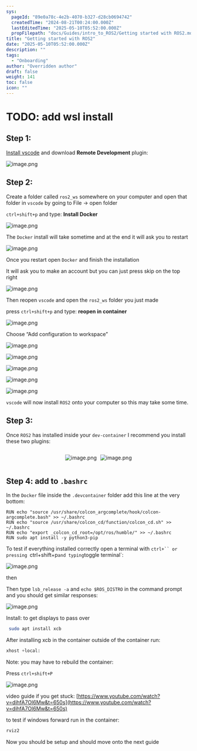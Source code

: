 ```yaml
---
sys:
  pageId: "89e0a78c-4e2b-4070-b327-d28cb0694742"
  createdTime: "2024-08-21T00:24:00.000Z"
  lastEditedTime: "2025-05-10T05:52:00.000Z"
  propFilepath: "docs/Guides/intro_to_ROS2/Getting started with ROS2.md"
title: "Getting started with ROS2"
date: "2025-05-10T05:52:00.000Z"
description: ""
tags:
  - "Onboarding"
author: "Overridden author"
draft: false
weight: 141
toc: false
icon: ""
---
```


# TODO: add wsl install

## Step 1:

[Install vscode](https://code.visualstudio.com/download) and download **Remote Development** plugin:

![image.png](https://prod-files-secure.s3.us-west-2.amazonaws.com/d518164a-d88e-44d1-a4ee-3adb3bd8bce0/efb52993-1881-4a40-b95e-6f020334f022/image.png?X-Amz-Algorithm=AWS4-HMAC-SHA256&X-Amz-Content-Sha256=UNSIGNED-PAYLOAD&X-Amz-Credential=ASIAZI2LB466TQH4ENNP%2F20250525%2Fus-west-2%2Fs3%2Faws4_request&X-Amz-Date=20250525T190126Z&X-Amz-Expires=3600&X-Amz-Security-Token=IQoJb3JpZ2luX2VjEGsaCXVzLXdlc3QtMiJHMEUCIQD3hmMDmZFzjF9nG6aBlq7TAMiJvc5Q6QRwJcagsCLVzgIgJ5dViUU6GIRehTJ%2FGGzanqSBGmFI4TF5ZUX0I9QAi9Eq%2FwMINBAAGgw2Mzc0MjMxODM4MDUiDF49TTtD6ItJKDXwZircA96m1h8pTlQJ2KpRFf1zAGri4ZiSnefvSeCdLH00FOSll6uwdgR7UyWum2rk%2Fxz0Chm%2BqLXBYfuittbgOid6QDSxrvrBPtPqOO4CN4JiGZBEt92TP89%2B2KqTGXmyUnqjV4KIXu4LETRrS8F5XF38is4%2BvsDnWTQNWv1pWOJ4UZ%2FFvd1BaVbjuBl9Ti8RQZmkRdKS3XLy3ON1H3MIEeszNdM%2Flif%2B0YNW90ctNT%2BRtPeCOf0sGW0a7987PP0g26Jyf7dWi2h3brBg6SNXcJDtyQPcoenbgKqAWy0i%2BLKB0W35mYpoV%2BfcebbVW9vBjPsKAEjocOyRmN7O3BFkXzDM7PH4G%2B83Pot621Fa1uGBToBHfdhW%2F1T%2B61PfobqTLDzn8vIMK%2BLGgk05%2B3ZLlvPFrIRKxXHSRqbqVtsL0BvXgmHTdI5u8l9ReJilZIQpi8H9roBolc5j%2FgEEs9htbsafuhYJVcdlYDht6rNItHPysOixSuoADZDeDFefo%2B4oK6%2FqWDLksY%2FGF2s60ssTrD8ZhLKz4puwzjM5jFKiLGrlNDDlye33JsM6O5CBfLkyrsC1zcDg9%2B5ngv5uaYoeEzqbQcAaOdMOp%2FQsOC%2FpNRzXuX4s%2F1w6umkWvtyUTNh5MLbFzcEGOqUB3pQaWVOtdfwWPOwQ0uxGxr%2F1ulvZdy0YOJE0EVYnk%2BuzBtn0ED9h%2FQW137MaoEsfjHgS0q1N5h8G%2FwDfmSP8iSO0aeswKGQ%2B2fXn5bL9kCw6Brvm7S7icjGdhDQYrYB0deVftnuCru%2BUUkRkp1Z%2Bb2BYGxi%2FUYQZG64zrXPYpaJHhq8UjnA14Ns%2Bt5OMGTGboa7katbduxXgKN4izzvgJFHjfRpb&X-Amz-Signature=910a02813daa40182a7c82635580202cadbb33be58b0006d5ac971e9305516c7&X-Amz-SignedHeaders=host&x-id=GetObject)

## Step 2:

Create a folder called `ros2_ws` somewhere on your computer and open that folder in `vscode` by going to File → open folder 

`ctrl+shift+p` and type: **Install Docker**

![image.png](https://prod-files-secure.s3.us-west-2.amazonaws.com/d518164a-d88e-44d1-a4ee-3adb3bd8bce0/2269dc0e-1cd5-47ff-bceb-c04ad9b2eab0/image.png?X-Amz-Algorithm=AWS4-HMAC-SHA256&X-Amz-Content-Sha256=UNSIGNED-PAYLOAD&X-Amz-Credential=ASIAZI2LB466TQH4ENNP%2F20250525%2Fus-west-2%2Fs3%2Faws4_request&X-Amz-Date=20250525T190126Z&X-Amz-Expires=3600&X-Amz-Security-Token=IQoJb3JpZ2luX2VjEGsaCXVzLXdlc3QtMiJHMEUCIQD3hmMDmZFzjF9nG6aBlq7TAMiJvc5Q6QRwJcagsCLVzgIgJ5dViUU6GIRehTJ%2FGGzanqSBGmFI4TF5ZUX0I9QAi9Eq%2FwMINBAAGgw2Mzc0MjMxODM4MDUiDF49TTtD6ItJKDXwZircA96m1h8pTlQJ2KpRFf1zAGri4ZiSnefvSeCdLH00FOSll6uwdgR7UyWum2rk%2Fxz0Chm%2BqLXBYfuittbgOid6QDSxrvrBPtPqOO4CN4JiGZBEt92TP89%2B2KqTGXmyUnqjV4KIXu4LETRrS8F5XF38is4%2BvsDnWTQNWv1pWOJ4UZ%2FFvd1BaVbjuBl9Ti8RQZmkRdKS3XLy3ON1H3MIEeszNdM%2Flif%2B0YNW90ctNT%2BRtPeCOf0sGW0a7987PP0g26Jyf7dWi2h3brBg6SNXcJDtyQPcoenbgKqAWy0i%2BLKB0W35mYpoV%2BfcebbVW9vBjPsKAEjocOyRmN7O3BFkXzDM7PH4G%2B83Pot621Fa1uGBToBHfdhW%2F1T%2B61PfobqTLDzn8vIMK%2BLGgk05%2B3ZLlvPFrIRKxXHSRqbqVtsL0BvXgmHTdI5u8l9ReJilZIQpi8H9roBolc5j%2FgEEs9htbsafuhYJVcdlYDht6rNItHPysOixSuoADZDeDFefo%2B4oK6%2FqWDLksY%2FGF2s60ssTrD8ZhLKz4puwzjM5jFKiLGrlNDDlye33JsM6O5CBfLkyrsC1zcDg9%2B5ngv5uaYoeEzqbQcAaOdMOp%2FQsOC%2FpNRzXuX4s%2F1w6umkWvtyUTNh5MLbFzcEGOqUB3pQaWVOtdfwWPOwQ0uxGxr%2F1ulvZdy0YOJE0EVYnk%2BuzBtn0ED9h%2FQW137MaoEsfjHgS0q1N5h8G%2FwDfmSP8iSO0aeswKGQ%2B2fXn5bL9kCw6Brvm7S7icjGdhDQYrYB0deVftnuCru%2BUUkRkp1Z%2Bb2BYGxi%2FUYQZG64zrXPYpaJHhq8UjnA14Ns%2Bt5OMGTGboa7katbduxXgKN4izzvgJFHjfRpb&X-Amz-Signature=73b9e8cbcac4ad75eacb9b13f9ee36147c3bef959be8d60d883cf692a0e3db5e&X-Amz-SignedHeaders=host&x-id=GetObject)

The `Docker` install will take sometime and at the end it will ask you to restart

![image.png](https://prod-files-secure.s3.us-west-2.amazonaws.com/d518164a-d88e-44d1-a4ee-3adb3bd8bce0/ed233f78-be33-4b1f-b89c-9c346c0e961e/image.png?X-Amz-Algorithm=AWS4-HMAC-SHA256&X-Amz-Content-Sha256=UNSIGNED-PAYLOAD&X-Amz-Credential=ASIAZI2LB466TQH4ENNP%2F20250525%2Fus-west-2%2Fs3%2Faws4_request&X-Amz-Date=20250525T190126Z&X-Amz-Expires=3600&X-Amz-Security-Token=IQoJb3JpZ2luX2VjEGsaCXVzLXdlc3QtMiJHMEUCIQD3hmMDmZFzjF9nG6aBlq7TAMiJvc5Q6QRwJcagsCLVzgIgJ5dViUU6GIRehTJ%2FGGzanqSBGmFI4TF5ZUX0I9QAi9Eq%2FwMINBAAGgw2Mzc0MjMxODM4MDUiDF49TTtD6ItJKDXwZircA96m1h8pTlQJ2KpRFf1zAGri4ZiSnefvSeCdLH00FOSll6uwdgR7UyWum2rk%2Fxz0Chm%2BqLXBYfuittbgOid6QDSxrvrBPtPqOO4CN4JiGZBEt92TP89%2B2KqTGXmyUnqjV4KIXu4LETRrS8F5XF38is4%2BvsDnWTQNWv1pWOJ4UZ%2FFvd1BaVbjuBl9Ti8RQZmkRdKS3XLy3ON1H3MIEeszNdM%2Flif%2B0YNW90ctNT%2BRtPeCOf0sGW0a7987PP0g26Jyf7dWi2h3brBg6SNXcJDtyQPcoenbgKqAWy0i%2BLKB0W35mYpoV%2BfcebbVW9vBjPsKAEjocOyRmN7O3BFkXzDM7PH4G%2B83Pot621Fa1uGBToBHfdhW%2F1T%2B61PfobqTLDzn8vIMK%2BLGgk05%2B3ZLlvPFrIRKxXHSRqbqVtsL0BvXgmHTdI5u8l9ReJilZIQpi8H9roBolc5j%2FgEEs9htbsafuhYJVcdlYDht6rNItHPysOixSuoADZDeDFefo%2B4oK6%2FqWDLksY%2FGF2s60ssTrD8ZhLKz4puwzjM5jFKiLGrlNDDlye33JsM6O5CBfLkyrsC1zcDg9%2B5ngv5uaYoeEzqbQcAaOdMOp%2FQsOC%2FpNRzXuX4s%2F1w6umkWvtyUTNh5MLbFzcEGOqUB3pQaWVOtdfwWPOwQ0uxGxr%2F1ulvZdy0YOJE0EVYnk%2BuzBtn0ED9h%2FQW137MaoEsfjHgS0q1N5h8G%2FwDfmSP8iSO0aeswKGQ%2B2fXn5bL9kCw6Brvm7S7icjGdhDQYrYB0deVftnuCru%2BUUkRkp1Z%2Bb2BYGxi%2FUYQZG64zrXPYpaJHhq8UjnA14Ns%2Bt5OMGTGboa7katbduxXgKN4izzvgJFHjfRpb&X-Amz-Signature=2d39a7213e5235aad8c0b319f4f2ccd6d56bce2131ebc54a7da487d71f9f395c&X-Amz-SignedHeaders=host&x-id=GetObject)

Once you restart open `Docker` and finish the installation

It will ask you to make an account but you can just press skip on the top right

![image.png](https://prod-files-secure.s3.us-west-2.amazonaws.com/d518164a-d88e-44d1-a4ee-3adb3bd8bce0/21010ad9-1659-4fd9-9f59-9932a09b2a3d/image.png?X-Amz-Algorithm=AWS4-HMAC-SHA256&X-Amz-Content-Sha256=UNSIGNED-PAYLOAD&X-Amz-Credential=ASIAZI2LB466TQH4ENNP%2F20250525%2Fus-west-2%2Fs3%2Faws4_request&X-Amz-Date=20250525T190126Z&X-Amz-Expires=3600&X-Amz-Security-Token=IQoJb3JpZ2luX2VjEGsaCXVzLXdlc3QtMiJHMEUCIQD3hmMDmZFzjF9nG6aBlq7TAMiJvc5Q6QRwJcagsCLVzgIgJ5dViUU6GIRehTJ%2FGGzanqSBGmFI4TF5ZUX0I9QAi9Eq%2FwMINBAAGgw2Mzc0MjMxODM4MDUiDF49TTtD6ItJKDXwZircA96m1h8pTlQJ2KpRFf1zAGri4ZiSnefvSeCdLH00FOSll6uwdgR7UyWum2rk%2Fxz0Chm%2BqLXBYfuittbgOid6QDSxrvrBPtPqOO4CN4JiGZBEt92TP89%2B2KqTGXmyUnqjV4KIXu4LETRrS8F5XF38is4%2BvsDnWTQNWv1pWOJ4UZ%2FFvd1BaVbjuBl9Ti8RQZmkRdKS3XLy3ON1H3MIEeszNdM%2Flif%2B0YNW90ctNT%2BRtPeCOf0sGW0a7987PP0g26Jyf7dWi2h3brBg6SNXcJDtyQPcoenbgKqAWy0i%2BLKB0W35mYpoV%2BfcebbVW9vBjPsKAEjocOyRmN7O3BFkXzDM7PH4G%2B83Pot621Fa1uGBToBHfdhW%2F1T%2B61PfobqTLDzn8vIMK%2BLGgk05%2B3ZLlvPFrIRKxXHSRqbqVtsL0BvXgmHTdI5u8l9ReJilZIQpi8H9roBolc5j%2FgEEs9htbsafuhYJVcdlYDht6rNItHPysOixSuoADZDeDFefo%2B4oK6%2FqWDLksY%2FGF2s60ssTrD8ZhLKz4puwzjM5jFKiLGrlNDDlye33JsM6O5CBfLkyrsC1zcDg9%2B5ngv5uaYoeEzqbQcAaOdMOp%2FQsOC%2FpNRzXuX4s%2F1w6umkWvtyUTNh5MLbFzcEGOqUB3pQaWVOtdfwWPOwQ0uxGxr%2F1ulvZdy0YOJE0EVYnk%2BuzBtn0ED9h%2FQW137MaoEsfjHgS0q1N5h8G%2FwDfmSP8iSO0aeswKGQ%2B2fXn5bL9kCw6Brvm7S7icjGdhDQYrYB0deVftnuCru%2BUUkRkp1Z%2Bb2BYGxi%2FUYQZG64zrXPYpaJHhq8UjnA14Ns%2Bt5OMGTGboa7katbduxXgKN4izzvgJFHjfRpb&X-Amz-Signature=dee991301dc07e53d0beec5bf68e7a6d14d48982b4153f5358ef8ae30046d0ec&X-Amz-SignedHeaders=host&x-id=GetObject)

Then reopen `vscode` and open the `ros2_ws` folder you just made

press `ctrl+shift+p` and type: **reopen in container**

![image.png](https://prod-files-secure.s3.us-west-2.amazonaws.com/d518164a-d88e-44d1-a4ee-3adb3bd8bce0/4e93b8c2-41ad-488c-8095-c74205196118/image.png?X-Amz-Algorithm=AWS4-HMAC-SHA256&X-Amz-Content-Sha256=UNSIGNED-PAYLOAD&X-Amz-Credential=ASIAZI2LB466TQH4ENNP%2F20250525%2Fus-west-2%2Fs3%2Faws4_request&X-Amz-Date=20250525T190126Z&X-Amz-Expires=3600&X-Amz-Security-Token=IQoJb3JpZ2luX2VjEGsaCXVzLXdlc3QtMiJHMEUCIQD3hmMDmZFzjF9nG6aBlq7TAMiJvc5Q6QRwJcagsCLVzgIgJ5dViUU6GIRehTJ%2FGGzanqSBGmFI4TF5ZUX0I9QAi9Eq%2FwMINBAAGgw2Mzc0MjMxODM4MDUiDF49TTtD6ItJKDXwZircA96m1h8pTlQJ2KpRFf1zAGri4ZiSnefvSeCdLH00FOSll6uwdgR7UyWum2rk%2Fxz0Chm%2BqLXBYfuittbgOid6QDSxrvrBPtPqOO4CN4JiGZBEt92TP89%2B2KqTGXmyUnqjV4KIXu4LETRrS8F5XF38is4%2BvsDnWTQNWv1pWOJ4UZ%2FFvd1BaVbjuBl9Ti8RQZmkRdKS3XLy3ON1H3MIEeszNdM%2Flif%2B0YNW90ctNT%2BRtPeCOf0sGW0a7987PP0g26Jyf7dWi2h3brBg6SNXcJDtyQPcoenbgKqAWy0i%2BLKB0W35mYpoV%2BfcebbVW9vBjPsKAEjocOyRmN7O3BFkXzDM7PH4G%2B83Pot621Fa1uGBToBHfdhW%2F1T%2B61PfobqTLDzn8vIMK%2BLGgk05%2B3ZLlvPFrIRKxXHSRqbqVtsL0BvXgmHTdI5u8l9ReJilZIQpi8H9roBolc5j%2FgEEs9htbsafuhYJVcdlYDht6rNItHPysOixSuoADZDeDFefo%2B4oK6%2FqWDLksY%2FGF2s60ssTrD8ZhLKz4puwzjM5jFKiLGrlNDDlye33JsM6O5CBfLkyrsC1zcDg9%2B5ngv5uaYoeEzqbQcAaOdMOp%2FQsOC%2FpNRzXuX4s%2F1w6umkWvtyUTNh5MLbFzcEGOqUB3pQaWVOtdfwWPOwQ0uxGxr%2F1ulvZdy0YOJE0EVYnk%2BuzBtn0ED9h%2FQW137MaoEsfjHgS0q1N5h8G%2FwDfmSP8iSO0aeswKGQ%2B2fXn5bL9kCw6Brvm7S7icjGdhDQYrYB0deVftnuCru%2BUUkRkp1Z%2Bb2BYGxi%2FUYQZG64zrXPYpaJHhq8UjnA14Ns%2Bt5OMGTGboa7katbduxXgKN4izzvgJFHjfRpb&X-Amz-Signature=7e3ae22c2f045c422911fa55f8d38a73bed3471114bb1f400583ac1e8009dfdd&X-Amz-SignedHeaders=host&x-id=GetObject)

Choose “Add configuration to workspace”

![image.png](https://prod-files-secure.s3.us-west-2.amazonaws.com/d518164a-d88e-44d1-a4ee-3adb3bd8bce0/9560b282-5060-4989-ba37-97e7b2c22476/image.png?X-Amz-Algorithm=AWS4-HMAC-SHA256&X-Amz-Content-Sha256=UNSIGNED-PAYLOAD&X-Amz-Credential=ASIAZI2LB466TQH4ENNP%2F20250525%2Fus-west-2%2Fs3%2Faws4_request&X-Amz-Date=20250525T190126Z&X-Amz-Expires=3600&X-Amz-Security-Token=IQoJb3JpZ2luX2VjEGsaCXVzLXdlc3QtMiJHMEUCIQD3hmMDmZFzjF9nG6aBlq7TAMiJvc5Q6QRwJcagsCLVzgIgJ5dViUU6GIRehTJ%2FGGzanqSBGmFI4TF5ZUX0I9QAi9Eq%2FwMINBAAGgw2Mzc0MjMxODM4MDUiDF49TTtD6ItJKDXwZircA96m1h8pTlQJ2KpRFf1zAGri4ZiSnefvSeCdLH00FOSll6uwdgR7UyWum2rk%2Fxz0Chm%2BqLXBYfuittbgOid6QDSxrvrBPtPqOO4CN4JiGZBEt92TP89%2B2KqTGXmyUnqjV4KIXu4LETRrS8F5XF38is4%2BvsDnWTQNWv1pWOJ4UZ%2FFvd1BaVbjuBl9Ti8RQZmkRdKS3XLy3ON1H3MIEeszNdM%2Flif%2B0YNW90ctNT%2BRtPeCOf0sGW0a7987PP0g26Jyf7dWi2h3brBg6SNXcJDtyQPcoenbgKqAWy0i%2BLKB0W35mYpoV%2BfcebbVW9vBjPsKAEjocOyRmN7O3BFkXzDM7PH4G%2B83Pot621Fa1uGBToBHfdhW%2F1T%2B61PfobqTLDzn8vIMK%2BLGgk05%2B3ZLlvPFrIRKxXHSRqbqVtsL0BvXgmHTdI5u8l9ReJilZIQpi8H9roBolc5j%2FgEEs9htbsafuhYJVcdlYDht6rNItHPysOixSuoADZDeDFefo%2B4oK6%2FqWDLksY%2FGF2s60ssTrD8ZhLKz4puwzjM5jFKiLGrlNDDlye33JsM6O5CBfLkyrsC1zcDg9%2B5ngv5uaYoeEzqbQcAaOdMOp%2FQsOC%2FpNRzXuX4s%2F1w6umkWvtyUTNh5MLbFzcEGOqUB3pQaWVOtdfwWPOwQ0uxGxr%2F1ulvZdy0YOJE0EVYnk%2BuzBtn0ED9h%2FQW137MaoEsfjHgS0q1N5h8G%2FwDfmSP8iSO0aeswKGQ%2B2fXn5bL9kCw6Brvm7S7icjGdhDQYrYB0deVftnuCru%2BUUkRkp1Z%2Bb2BYGxi%2FUYQZG64zrXPYpaJHhq8UjnA14Ns%2Bt5OMGTGboa7katbduxXgKN4izzvgJFHjfRpb&X-Amz-Signature=ea110f571377216a5760ccf9b60b44a3934fe8686fe604c5783dfeff9e974e00&X-Amz-SignedHeaders=host&x-id=GetObject)

![image.png](https://prod-files-secure.s3.us-west-2.amazonaws.com/d518164a-d88e-44d1-a4ee-3adb3bd8bce0/2ee63f81-886b-48e8-a553-dc6e5eac99e4/image.png?X-Amz-Algorithm=AWS4-HMAC-SHA256&X-Amz-Content-Sha256=UNSIGNED-PAYLOAD&X-Amz-Credential=ASIAZI2LB466TQH4ENNP%2F20250525%2Fus-west-2%2Fs3%2Faws4_request&X-Amz-Date=20250525T190126Z&X-Amz-Expires=3600&X-Amz-Security-Token=IQoJb3JpZ2luX2VjEGsaCXVzLXdlc3QtMiJHMEUCIQD3hmMDmZFzjF9nG6aBlq7TAMiJvc5Q6QRwJcagsCLVzgIgJ5dViUU6GIRehTJ%2FGGzanqSBGmFI4TF5ZUX0I9QAi9Eq%2FwMINBAAGgw2Mzc0MjMxODM4MDUiDF49TTtD6ItJKDXwZircA96m1h8pTlQJ2KpRFf1zAGri4ZiSnefvSeCdLH00FOSll6uwdgR7UyWum2rk%2Fxz0Chm%2BqLXBYfuittbgOid6QDSxrvrBPtPqOO4CN4JiGZBEt92TP89%2B2KqTGXmyUnqjV4KIXu4LETRrS8F5XF38is4%2BvsDnWTQNWv1pWOJ4UZ%2FFvd1BaVbjuBl9Ti8RQZmkRdKS3XLy3ON1H3MIEeszNdM%2Flif%2B0YNW90ctNT%2BRtPeCOf0sGW0a7987PP0g26Jyf7dWi2h3brBg6SNXcJDtyQPcoenbgKqAWy0i%2BLKB0W35mYpoV%2BfcebbVW9vBjPsKAEjocOyRmN7O3BFkXzDM7PH4G%2B83Pot621Fa1uGBToBHfdhW%2F1T%2B61PfobqTLDzn8vIMK%2BLGgk05%2B3ZLlvPFrIRKxXHSRqbqVtsL0BvXgmHTdI5u8l9ReJilZIQpi8H9roBolc5j%2FgEEs9htbsafuhYJVcdlYDht6rNItHPysOixSuoADZDeDFefo%2B4oK6%2FqWDLksY%2FGF2s60ssTrD8ZhLKz4puwzjM5jFKiLGrlNDDlye33JsM6O5CBfLkyrsC1zcDg9%2B5ngv5uaYoeEzqbQcAaOdMOp%2FQsOC%2FpNRzXuX4s%2F1w6umkWvtyUTNh5MLbFzcEGOqUB3pQaWVOtdfwWPOwQ0uxGxr%2F1ulvZdy0YOJE0EVYnk%2BuzBtn0ED9h%2FQW137MaoEsfjHgS0q1N5h8G%2FwDfmSP8iSO0aeswKGQ%2B2fXn5bL9kCw6Brvm7S7icjGdhDQYrYB0deVftnuCru%2BUUkRkp1Z%2Bb2BYGxi%2FUYQZG64zrXPYpaJHhq8UjnA14Ns%2Bt5OMGTGboa7katbduxXgKN4izzvgJFHjfRpb&X-Amz-Signature=ae75d44e42336a53b7cfbfb1c32c10c2a9913646c40324fc090a9b6a6521b80a&X-Amz-SignedHeaders=host&x-id=GetObject)

![image.png](https://prod-files-secure.s3.us-west-2.amazonaws.com/d518164a-d88e-44d1-a4ee-3adb3bd8bce0/ae1580b2-b048-407e-aed9-b584224a7a04/image.png?X-Amz-Algorithm=AWS4-HMAC-SHA256&X-Amz-Content-Sha256=UNSIGNED-PAYLOAD&X-Amz-Credential=ASIAZI2LB466TQH4ENNP%2F20250525%2Fus-west-2%2Fs3%2Faws4_request&X-Amz-Date=20250525T190126Z&X-Amz-Expires=3600&X-Amz-Security-Token=IQoJb3JpZ2luX2VjEGsaCXVzLXdlc3QtMiJHMEUCIQD3hmMDmZFzjF9nG6aBlq7TAMiJvc5Q6QRwJcagsCLVzgIgJ5dViUU6GIRehTJ%2FGGzanqSBGmFI4TF5ZUX0I9QAi9Eq%2FwMINBAAGgw2Mzc0MjMxODM4MDUiDF49TTtD6ItJKDXwZircA96m1h8pTlQJ2KpRFf1zAGri4ZiSnefvSeCdLH00FOSll6uwdgR7UyWum2rk%2Fxz0Chm%2BqLXBYfuittbgOid6QDSxrvrBPtPqOO4CN4JiGZBEt92TP89%2B2KqTGXmyUnqjV4KIXu4LETRrS8F5XF38is4%2BvsDnWTQNWv1pWOJ4UZ%2FFvd1BaVbjuBl9Ti8RQZmkRdKS3XLy3ON1H3MIEeszNdM%2Flif%2B0YNW90ctNT%2BRtPeCOf0sGW0a7987PP0g26Jyf7dWi2h3brBg6SNXcJDtyQPcoenbgKqAWy0i%2BLKB0W35mYpoV%2BfcebbVW9vBjPsKAEjocOyRmN7O3BFkXzDM7PH4G%2B83Pot621Fa1uGBToBHfdhW%2F1T%2B61PfobqTLDzn8vIMK%2BLGgk05%2B3ZLlvPFrIRKxXHSRqbqVtsL0BvXgmHTdI5u8l9ReJilZIQpi8H9roBolc5j%2FgEEs9htbsafuhYJVcdlYDht6rNItHPysOixSuoADZDeDFefo%2B4oK6%2FqWDLksY%2FGF2s60ssTrD8ZhLKz4puwzjM5jFKiLGrlNDDlye33JsM6O5CBfLkyrsC1zcDg9%2B5ngv5uaYoeEzqbQcAaOdMOp%2FQsOC%2FpNRzXuX4s%2F1w6umkWvtyUTNh5MLbFzcEGOqUB3pQaWVOtdfwWPOwQ0uxGxr%2F1ulvZdy0YOJE0EVYnk%2BuzBtn0ED9h%2FQW137MaoEsfjHgS0q1N5h8G%2FwDfmSP8iSO0aeswKGQ%2B2fXn5bL9kCw6Brvm7S7icjGdhDQYrYB0deVftnuCru%2BUUkRkp1Z%2Bb2BYGxi%2FUYQZG64zrXPYpaJHhq8UjnA14Ns%2Bt5OMGTGboa7katbduxXgKN4izzvgJFHjfRpb&X-Amz-Signature=3c8fa31a3d0293f681ecf29a9edc2c66e1b6006617b6c7de9352f61f6fe7249d&X-Amz-SignedHeaders=host&x-id=GetObject)

![image.png](https://prod-files-secure.s3.us-west-2.amazonaws.com/d518164a-d88e-44d1-a4ee-3adb3bd8bce0/53255b28-f75e-430f-b9e3-c0ac8577e42b/image.png?X-Amz-Algorithm=AWS4-HMAC-SHA256&X-Amz-Content-Sha256=UNSIGNED-PAYLOAD&X-Amz-Credential=ASIAZI2LB466TQH4ENNP%2F20250525%2Fus-west-2%2Fs3%2Faws4_request&X-Amz-Date=20250525T190126Z&X-Amz-Expires=3600&X-Amz-Security-Token=IQoJb3JpZ2luX2VjEGsaCXVzLXdlc3QtMiJHMEUCIQD3hmMDmZFzjF9nG6aBlq7TAMiJvc5Q6QRwJcagsCLVzgIgJ5dViUU6GIRehTJ%2FGGzanqSBGmFI4TF5ZUX0I9QAi9Eq%2FwMINBAAGgw2Mzc0MjMxODM4MDUiDF49TTtD6ItJKDXwZircA96m1h8pTlQJ2KpRFf1zAGri4ZiSnefvSeCdLH00FOSll6uwdgR7UyWum2rk%2Fxz0Chm%2BqLXBYfuittbgOid6QDSxrvrBPtPqOO4CN4JiGZBEt92TP89%2B2KqTGXmyUnqjV4KIXu4LETRrS8F5XF38is4%2BvsDnWTQNWv1pWOJ4UZ%2FFvd1BaVbjuBl9Ti8RQZmkRdKS3XLy3ON1H3MIEeszNdM%2Flif%2B0YNW90ctNT%2BRtPeCOf0sGW0a7987PP0g26Jyf7dWi2h3brBg6SNXcJDtyQPcoenbgKqAWy0i%2BLKB0W35mYpoV%2BfcebbVW9vBjPsKAEjocOyRmN7O3BFkXzDM7PH4G%2B83Pot621Fa1uGBToBHfdhW%2F1T%2B61PfobqTLDzn8vIMK%2BLGgk05%2B3ZLlvPFrIRKxXHSRqbqVtsL0BvXgmHTdI5u8l9ReJilZIQpi8H9roBolc5j%2FgEEs9htbsafuhYJVcdlYDht6rNItHPysOixSuoADZDeDFefo%2B4oK6%2FqWDLksY%2FGF2s60ssTrD8ZhLKz4puwzjM5jFKiLGrlNDDlye33JsM6O5CBfLkyrsC1zcDg9%2B5ngv5uaYoeEzqbQcAaOdMOp%2FQsOC%2FpNRzXuX4s%2F1w6umkWvtyUTNh5MLbFzcEGOqUB3pQaWVOtdfwWPOwQ0uxGxr%2F1ulvZdy0YOJE0EVYnk%2BuzBtn0ED9h%2FQW137MaoEsfjHgS0q1N5h8G%2FwDfmSP8iSO0aeswKGQ%2B2fXn5bL9kCw6Brvm7S7icjGdhDQYrYB0deVftnuCru%2BUUkRkp1Z%2Bb2BYGxi%2FUYQZG64zrXPYpaJHhq8UjnA14Ns%2Bt5OMGTGboa7katbduxXgKN4izzvgJFHjfRpb&X-Amz-Signature=ea60db7fc75b3518612b74288f2a46a38cbebb4a3569a924f449f18cdee0d326&X-Amz-SignedHeaders=host&x-id=GetObject)

![image.png](https://prod-files-secure.s3.us-west-2.amazonaws.com/d518164a-d88e-44d1-a4ee-3adb3bd8bce0/7c562767-5af9-4ffb-97d1-327bcdf4ee00/image.png?X-Amz-Algorithm=AWS4-HMAC-SHA256&X-Amz-Content-Sha256=UNSIGNED-PAYLOAD&X-Amz-Credential=ASIAZI2LB466TQH4ENNP%2F20250525%2Fus-west-2%2Fs3%2Faws4_request&X-Amz-Date=20250525T190126Z&X-Amz-Expires=3600&X-Amz-Security-Token=IQoJb3JpZ2luX2VjEGsaCXVzLXdlc3QtMiJHMEUCIQD3hmMDmZFzjF9nG6aBlq7TAMiJvc5Q6QRwJcagsCLVzgIgJ5dViUU6GIRehTJ%2FGGzanqSBGmFI4TF5ZUX0I9QAi9Eq%2FwMINBAAGgw2Mzc0MjMxODM4MDUiDF49TTtD6ItJKDXwZircA96m1h8pTlQJ2KpRFf1zAGri4ZiSnefvSeCdLH00FOSll6uwdgR7UyWum2rk%2Fxz0Chm%2BqLXBYfuittbgOid6QDSxrvrBPtPqOO4CN4JiGZBEt92TP89%2B2KqTGXmyUnqjV4KIXu4LETRrS8F5XF38is4%2BvsDnWTQNWv1pWOJ4UZ%2FFvd1BaVbjuBl9Ti8RQZmkRdKS3XLy3ON1H3MIEeszNdM%2Flif%2B0YNW90ctNT%2BRtPeCOf0sGW0a7987PP0g26Jyf7dWi2h3brBg6SNXcJDtyQPcoenbgKqAWy0i%2BLKB0W35mYpoV%2BfcebbVW9vBjPsKAEjocOyRmN7O3BFkXzDM7PH4G%2B83Pot621Fa1uGBToBHfdhW%2F1T%2B61PfobqTLDzn8vIMK%2BLGgk05%2B3ZLlvPFrIRKxXHSRqbqVtsL0BvXgmHTdI5u8l9ReJilZIQpi8H9roBolc5j%2FgEEs9htbsafuhYJVcdlYDht6rNItHPysOixSuoADZDeDFefo%2B4oK6%2FqWDLksY%2FGF2s60ssTrD8ZhLKz4puwzjM5jFKiLGrlNDDlye33JsM6O5CBfLkyrsC1zcDg9%2B5ngv5uaYoeEzqbQcAaOdMOp%2FQsOC%2FpNRzXuX4s%2F1w6umkWvtyUTNh5MLbFzcEGOqUB3pQaWVOtdfwWPOwQ0uxGxr%2F1ulvZdy0YOJE0EVYnk%2BuzBtn0ED9h%2FQW137MaoEsfjHgS0q1N5h8G%2FwDfmSP8iSO0aeswKGQ%2B2fXn5bL9kCw6Brvm7S7icjGdhDQYrYB0deVftnuCru%2BUUkRkp1Z%2Bb2BYGxi%2FUYQZG64zrXPYpaJHhq8UjnA14Ns%2Bt5OMGTGboa7katbduxXgKN4izzvgJFHjfRpb&X-Amz-Signature=5e0e3bdf55bd42677c56decc1f0a15fb049f1bb0210e0b1bde40dd98177b3e42&X-Amz-SignedHeaders=host&x-id=GetObject)

`vscode` will now install `ROS2` onto your computer so this may take some time.

## Step 3:

Once `ROS2` has installed inside your `dev-container` I recommend you install these two plugins:

<div style="display: flex;flex-direction: row; column-gap:10px; max-width: 630px;justify-content: center;">
<div>

![image.png](https://prod-files-secure.s3.us-west-2.amazonaws.com/d518164a-d88e-44d1-a4ee-3adb3bd8bce0/3fc3d550-5a54-4ba1-ba6b-faa01cdb7369/image.png?X-Amz-Algorithm=AWS4-HMAC-SHA256&X-Amz-Content-Sha256=UNSIGNED-PAYLOAD&X-Amz-Credential=ASIAZI2LB466UF24NWF6%2F20250525%2Fus-west-2%2Fs3%2Faws4_request&X-Amz-Date=20250525T190135Z&X-Amz-Expires=3600&X-Amz-Security-Token=IQoJb3JpZ2luX2VjEGsaCXVzLXdlc3QtMiJIMEYCIQDlDXq8Fgpy5W4QSGboNZatuh%2Fw92ZioRFLDWaNTTLj7wIhAN0oKIPKyjcyp1xfwDeeZfEQmIgapjE7nxtxb9Yr%2F1GgKv8DCDQQABoMNjM3NDIzMTgzODA1IgzjbY4Gmraz1t8TQt8q3AOPcJf2gL5HkbbLWHjf0SYKHAuckoDzMF75LJXOUgtGqUG4D5d4VgCQ39%2FdfkGOrtrMqI1Ajqya6EvQ4ob8RqvJMnwxBP%2F41BemNbdnyExTfwQGdculEhtloX8EoqaaE3RrXqAy9gI62WqR7uURyYljbjL7rGwM8kBiI%2BEUmC5hEYWSPdRM%2BZufZ0EWi7wuagaPjzajJQo5BrC67JjXrg3iR%2FwElDlJ%2BOIvqr%2FskrJq52o%2B8otYJAPEuB9DH1MDh5nNYtq7VDrJ2EZmlZAdn1PaI3r3hFQWXCC7CoMuBxmn71swmnMI4BtOPgKnkbsdHTl0wbjFYcTqx2AvL%2FGYmktF4Ze9fZ3fS7viGVq72%2BtpKjkEdFend23hmNQqvzecWa8PMX%2BBEw1SOv8R8fZ1AfdsQU9w9LsoLGVhOlSWe%2BuNY5l7uSSQP%2FyGe%2BlOMbtgDtScCjgROgIlBR43sr9zwR%2Bv7SVJO7jDwJPGmo4aqYu3YPXymwMcqj%2BkWvZ39whLusxaT1RM6Ei5JSv4YWsBFHx2fvXE8MuvTnA0PmfqhKVfzh%2Ber4V2aJ84ifvJ7U3dDuLxoKIw24yln359ArG083lqkel%2BPl8ZaAG77nlU64Tp%2BDiSbSlKg9LpX2ChWDCGxs3BBjqkAWIdg9B2cGRuOQfvvC3rpou8NdCqbqUO5CY1E%2B43IxeiSPsv7KUzddRHeXsNNLgrrW8FAztbsL8qcwBRYwFA5kvZQUviA6fbg812NgB3nENzrRcuMZfPo2fNkWXvayVG61Lv2RtM%2BjIMv4onm0qKP17d2jE%2FynGj3XeIaYDGkezuhAFiZfZ1hUQq5yWqHZUoQYAENkU19NsOvoahOnevYUN8Ndu0&X-Amz-Signature=509d4389e95f9ed5a61fcb31356cc096c1c728cbef5c060b8e1dbc118e8a1e87&X-Amz-SignedHeaders=host&x-id=GetObject)

</div>
<div>

![image.png](https://prod-files-secure.s3.us-west-2.amazonaws.com/d518164a-d88e-44d1-a4ee-3adb3bd8bce0/d994cc66-13c2-4093-a5a3-f84cf4601a82/image.png?X-Amz-Algorithm=AWS4-HMAC-SHA256&X-Amz-Content-Sha256=UNSIGNED-PAYLOAD&X-Amz-Credential=ASIAZI2LB466TYOLCXBO%2F20250525%2Fus-west-2%2Fs3%2Faws4_request&X-Amz-Date=20250525T190135Z&X-Amz-Expires=3600&X-Amz-Security-Token=IQoJb3JpZ2luX2VjEGsaCXVzLXdlc3QtMiJHMEUCIFaMqFEPeDzNzwMGwJjK6WNKpk1%2F8xUBwXX2W9UnPEp2AiEA9zoRrEVNWufzRLgYCH8LJkOKCeGh3CaeEylDVNAl6P8q%2FwMINBAAGgw2Mzc0MjMxODM4MDUiDDryCybaVC6UFK3M%2ByrcA7tN%2F3GK71KhGvNo5YNr2hZ0G2PS4v%2BJ%2FPxxaPttoCYB2ZwgYLRezvRbAxcr02iVHGz89FnndJXZut0diyFSo4aftSFRvKQDChDit%2B%2B9ifvBmkNmhpiMMwNOc1KwZqSqpkkR5j%2F944O8B6m%2FqiCXw0OPTMAzABuaX3ykuaAdgknjM1GbyH2ecj5LzQ%2FkvFmkM5FFf1O5rX01M0SfF7fTVau1gG2sGIrr3W1i%2FGlke4I%2FHuXIxBGszws8zu0B42eR8v3oJCCBkc1B5eb0a2V6aB0THlihJxE8PzAufmNaj6Ud282dZcmHl0Y1HQ3i7OpCkmbTV5EEiNwTVk%2FHPW68mE0ODqYuQlQy%2FR405awIEV81sEaS%2Bw3hna8SY392lHU19jMA6sykuyn%2FU1oeNGbGpbUozOAhUwV1QZ4dT0WyjrZVEWd02RuyqAkv9PafJ1%2FVvi3HfmIo0K64ULHQqtHxgF2VdZATEJznSkfV7k%2BcjAxFLcanWOkA8lYVKnj0%2BENm0%2FIcusOaEMyYoQyFBDWaIzTeHagxxZFIR5F%2BzcdKST6GaL%2FG1jpupuQCkpA9VwAGRRgGCdCqchNpJrd3ZOzewGoqpPLKCV9zyrU5Q5Re7Lx7QYo6EjXvbCkrkgsVMNnFzcEGOqUBtIucFsWg4RhkvJ5y4fu%2FXWtc%2FMqaij%2FUG1f1BJgVZIErXvDoFhXgihj%2FTY0%2FCxMKm4nO%2FlwPEea8clfTjxhhJK8ZDZ5W6Hdmu9DzA3qGbo6FJZtBKDZRYGQHGCELDw62bEWspul%2F7ngBhLHKuyxSVBzysGYLl2wdMGscaP4x7txih1iLCgGG1%2F3LwEQdgt%2FO5kNhqXY0InrXPKeZ34rO7dbTPqc8&X-Amz-Signature=82f66c4e50a84df2ff40810a15662fef323c99f6a67004bed2fb72de93de3a15&X-Amz-SignedHeaders=host&x-id=GetObject)

</div>
</div>

## Step 4: add to `.bashrc`

In the `Docker` file inside the `.devcontainer` folder add this line at the very bottom: 

```docker
RUN echo "source /usr/share/colcon_argcomplete/hook/colcon-argcomplete.bash" >> ~/.bashrc
RUN echo "source /usr/share/colcon_cd/function/colcon_cd.sh" >> ~/.bashrc
RUN echo "export _colcon_cd_root=/opt/ros/humble/" >> ~/.bashrc
RUN sudo apt install -y python3-pip 
```

To test if everything installed correctly open a terminal with `ctrl+`` or pressing `ctrl+shift+p` and typing `toggle terminal`:

![image.png](https://prod-files-secure.s3.us-west-2.amazonaws.com/d518164a-d88e-44d1-a4ee-3adb3bd8bce0/6a4943d8-b04e-4c02-9a58-775f3384d1a5/image.png?X-Amz-Algorithm=AWS4-HMAC-SHA256&X-Amz-Content-Sha256=UNSIGNED-PAYLOAD&X-Amz-Credential=ASIAZI2LB466TQH4ENNP%2F20250525%2Fus-west-2%2Fs3%2Faws4_request&X-Amz-Date=20250525T190126Z&X-Amz-Expires=3600&X-Amz-Security-Token=IQoJb3JpZ2luX2VjEGsaCXVzLXdlc3QtMiJHMEUCIQD3hmMDmZFzjF9nG6aBlq7TAMiJvc5Q6QRwJcagsCLVzgIgJ5dViUU6GIRehTJ%2FGGzanqSBGmFI4TF5ZUX0I9QAi9Eq%2FwMINBAAGgw2Mzc0MjMxODM4MDUiDF49TTtD6ItJKDXwZircA96m1h8pTlQJ2KpRFf1zAGri4ZiSnefvSeCdLH00FOSll6uwdgR7UyWum2rk%2Fxz0Chm%2BqLXBYfuittbgOid6QDSxrvrBPtPqOO4CN4JiGZBEt92TP89%2B2KqTGXmyUnqjV4KIXu4LETRrS8F5XF38is4%2BvsDnWTQNWv1pWOJ4UZ%2FFvd1BaVbjuBl9Ti8RQZmkRdKS3XLy3ON1H3MIEeszNdM%2Flif%2B0YNW90ctNT%2BRtPeCOf0sGW0a7987PP0g26Jyf7dWi2h3brBg6SNXcJDtyQPcoenbgKqAWy0i%2BLKB0W35mYpoV%2BfcebbVW9vBjPsKAEjocOyRmN7O3BFkXzDM7PH4G%2B83Pot621Fa1uGBToBHfdhW%2F1T%2B61PfobqTLDzn8vIMK%2BLGgk05%2B3ZLlvPFrIRKxXHSRqbqVtsL0BvXgmHTdI5u8l9ReJilZIQpi8H9roBolc5j%2FgEEs9htbsafuhYJVcdlYDht6rNItHPysOixSuoADZDeDFefo%2B4oK6%2FqWDLksY%2FGF2s60ssTrD8ZhLKz4puwzjM5jFKiLGrlNDDlye33JsM6O5CBfLkyrsC1zcDg9%2B5ngv5uaYoeEzqbQcAaOdMOp%2FQsOC%2FpNRzXuX4s%2F1w6umkWvtyUTNh5MLbFzcEGOqUB3pQaWVOtdfwWPOwQ0uxGxr%2F1ulvZdy0YOJE0EVYnk%2BuzBtn0ED9h%2FQW137MaoEsfjHgS0q1N5h8G%2FwDfmSP8iSO0aeswKGQ%2B2fXn5bL9kCw6Brvm7S7icjGdhDQYrYB0deVftnuCru%2BUUkRkp1Z%2Bb2BYGxi%2FUYQZG64zrXPYpaJHhq8UjnA14Ns%2Bt5OMGTGboa7katbduxXgKN4izzvgJFHjfRpb&X-Amz-Signature=351bdb6b1b633e347f9167963d1756f15d11f16a54762cc2792993c0adf4216b&X-Amz-SignedHeaders=host&x-id=GetObject)

then 

Then type `lsb_release -a` and `echo $ROS_DISTRO` in the command prompt and you should get similar responses:

![image.png](https://prod-files-secure.s3.us-west-2.amazonaws.com/d518164a-d88e-44d1-a4ee-3adb3bd8bce0/3e635dec-a805-4e85-8b9e-d000e5b71a4e/image.png?X-Amz-Algorithm=AWS4-HMAC-SHA256&X-Amz-Content-Sha256=UNSIGNED-PAYLOAD&X-Amz-Credential=ASIAZI2LB466TQH4ENNP%2F20250525%2Fus-west-2%2Fs3%2Faws4_request&X-Amz-Date=20250525T190126Z&X-Amz-Expires=3600&X-Amz-Security-Token=IQoJb3JpZ2luX2VjEGsaCXVzLXdlc3QtMiJHMEUCIQD3hmMDmZFzjF9nG6aBlq7TAMiJvc5Q6QRwJcagsCLVzgIgJ5dViUU6GIRehTJ%2FGGzanqSBGmFI4TF5ZUX0I9QAi9Eq%2FwMINBAAGgw2Mzc0MjMxODM4MDUiDF49TTtD6ItJKDXwZircA96m1h8pTlQJ2KpRFf1zAGri4ZiSnefvSeCdLH00FOSll6uwdgR7UyWum2rk%2Fxz0Chm%2BqLXBYfuittbgOid6QDSxrvrBPtPqOO4CN4JiGZBEt92TP89%2B2KqTGXmyUnqjV4KIXu4LETRrS8F5XF38is4%2BvsDnWTQNWv1pWOJ4UZ%2FFvd1BaVbjuBl9Ti8RQZmkRdKS3XLy3ON1H3MIEeszNdM%2Flif%2B0YNW90ctNT%2BRtPeCOf0sGW0a7987PP0g26Jyf7dWi2h3brBg6SNXcJDtyQPcoenbgKqAWy0i%2BLKB0W35mYpoV%2BfcebbVW9vBjPsKAEjocOyRmN7O3BFkXzDM7PH4G%2B83Pot621Fa1uGBToBHfdhW%2F1T%2B61PfobqTLDzn8vIMK%2BLGgk05%2B3ZLlvPFrIRKxXHSRqbqVtsL0BvXgmHTdI5u8l9ReJilZIQpi8H9roBolc5j%2FgEEs9htbsafuhYJVcdlYDht6rNItHPysOixSuoADZDeDFefo%2B4oK6%2FqWDLksY%2FGF2s60ssTrD8ZhLKz4puwzjM5jFKiLGrlNDDlye33JsM6O5CBfLkyrsC1zcDg9%2B5ngv5uaYoeEzqbQcAaOdMOp%2FQsOC%2FpNRzXuX4s%2F1w6umkWvtyUTNh5MLbFzcEGOqUB3pQaWVOtdfwWPOwQ0uxGxr%2F1ulvZdy0YOJE0EVYnk%2BuzBtn0ED9h%2FQW137MaoEsfjHgS0q1N5h8G%2FwDfmSP8iSO0aeswKGQ%2B2fXn5bL9kCw6Brvm7S7icjGdhDQYrYB0deVftnuCru%2BUUkRkp1Z%2Bb2BYGxi%2FUYQZG64zrXPYpaJHhq8UjnA14Ns%2Bt5OMGTGboa7katbduxXgKN4izzvgJFHjfRpb&X-Amz-Signature=71b73d2010dc40a25b1f4bdbc715a49af27bb881d347ba86ace4eea2e364d8a2&X-Amz-SignedHeaders=host&x-id=GetObject)

Install:  to get displays to pass over

```bash
 sudo apt install xcb
```

After installing xcb in the container outside of the container run:

```python
xhost +local:
```

Note: you may have to rebuild the container:

Press `ctrl+shift+P`

![image.png](https://prod-files-secure.s3.us-west-2.amazonaws.com/d518164a-d88e-44d1-a4ee-3adb3bd8bce0/6c2be660-2618-4c38-9c26-53554f7a0b7b/image.png?X-Amz-Algorithm=AWS4-HMAC-SHA256&X-Amz-Content-Sha256=UNSIGNED-PAYLOAD&X-Amz-Credential=ASIAZI2LB466TQH4ENNP%2F20250525%2Fus-west-2%2Fs3%2Faws4_request&X-Amz-Date=20250525T190126Z&X-Amz-Expires=3600&X-Amz-Security-Token=IQoJb3JpZ2luX2VjEGsaCXVzLXdlc3QtMiJHMEUCIQD3hmMDmZFzjF9nG6aBlq7TAMiJvc5Q6QRwJcagsCLVzgIgJ5dViUU6GIRehTJ%2FGGzanqSBGmFI4TF5ZUX0I9QAi9Eq%2FwMINBAAGgw2Mzc0MjMxODM4MDUiDF49TTtD6ItJKDXwZircA96m1h8pTlQJ2KpRFf1zAGri4ZiSnefvSeCdLH00FOSll6uwdgR7UyWum2rk%2Fxz0Chm%2BqLXBYfuittbgOid6QDSxrvrBPtPqOO4CN4JiGZBEt92TP89%2B2KqTGXmyUnqjV4KIXu4LETRrS8F5XF38is4%2BvsDnWTQNWv1pWOJ4UZ%2FFvd1BaVbjuBl9Ti8RQZmkRdKS3XLy3ON1H3MIEeszNdM%2Flif%2B0YNW90ctNT%2BRtPeCOf0sGW0a7987PP0g26Jyf7dWi2h3brBg6SNXcJDtyQPcoenbgKqAWy0i%2BLKB0W35mYpoV%2BfcebbVW9vBjPsKAEjocOyRmN7O3BFkXzDM7PH4G%2B83Pot621Fa1uGBToBHfdhW%2F1T%2B61PfobqTLDzn8vIMK%2BLGgk05%2B3ZLlvPFrIRKxXHSRqbqVtsL0BvXgmHTdI5u8l9ReJilZIQpi8H9roBolc5j%2FgEEs9htbsafuhYJVcdlYDht6rNItHPysOixSuoADZDeDFefo%2B4oK6%2FqWDLksY%2FGF2s60ssTrD8ZhLKz4puwzjM5jFKiLGrlNDDlye33JsM6O5CBfLkyrsC1zcDg9%2B5ngv5uaYoeEzqbQcAaOdMOp%2FQsOC%2FpNRzXuX4s%2F1w6umkWvtyUTNh5MLbFzcEGOqUB3pQaWVOtdfwWPOwQ0uxGxr%2F1ulvZdy0YOJE0EVYnk%2BuzBtn0ED9h%2FQW137MaoEsfjHgS0q1N5h8G%2FwDfmSP8iSO0aeswKGQ%2B2fXn5bL9kCw6Brvm7S7icjGdhDQYrYB0deVftnuCru%2BUUkRkp1Z%2Bb2BYGxi%2FUYQZG64zrXPYpaJHhq8UjnA14Ns%2Bt5OMGTGboa7katbduxXgKN4izzvgJFHjfRpb&X-Amz-Signature=cb3bb9a6b84ed380fb465e84d32b8a9afc7a6f069e89ec7a07dfd64ac5bb6d62&X-Amz-SignedHeaders=host&x-id=GetObject)

video guide if you get stuck: [https://www.youtube.com/watch?v=dihfA7Ol6Mw&t=650s](https://www.youtube.com/watch?v=dihfA7Ol6Mw&t=650s)

to test if windows forward run in the container:

```bash
rviz2
```

Now you should be setup and should move onto the next guide 
